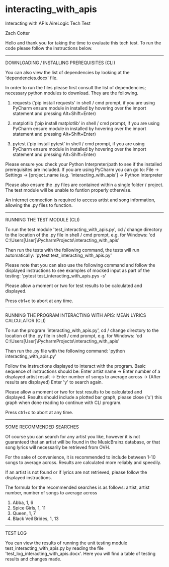 # interacting_with_apis

Interacting with APIs AireLogic Tech Test

Zach Cotter

Hello and thank you for taking the time to evaluate this tech test. To run the code please follow the instructions below.

-----------------------------------------------------------------------------------------------------------------------------------------------------------------------

DOWNLOADING / INSTALLING PREREQUISITES (CLI)

You can also view the list of dependencies by looking at the 'dependencies.docx' file.

In order to run the files please first consult the list of dependencies; necessary python modules to download. They are the following.

1) requests
('pip install requests' in shell / cmd prompt, if you are using PyCharm ensure module in installed by hovering over the import statement and pressing Alt+Shift+Enter)
   
2) matplotlib
('pip install matplotlib' in shell / cmd prompt, if you are using PyCharm ensure module in installed by hovering over the import statement and pressing        Alt+Shift+Enter)

3) pytest
('pip install pytest' in shell / cmd prompt, if you are using PyCharm ensure module in installed by hovering over the import statement and pressing Alt+Shift+Enter)

Please ensure you check your Python Interpreter/path to see if the installed prerequisites are included. If you are using PyCharm you can go to:
File -> Settings -> [project_name (e.g. 'interacting_with_apis'] -> Python Interpreter

Please also ensure the .py files are contained within a single folder / project. The test module will be unable to funtion properly otherwise.

An internet connection is required to access artist and song information, allowing the .py files to function.

-----------------------------------------------------------------------------------------------------------------------------------------------------------------------

RUNNING THE TEST MODULE (CLI)

To run the test module 'test_interacting_with_apis.py', cd / change directory to the location of the .py file in shell / cmd prompt, e.g. for Windows:
'cd C:\Users\[User]\PycharmProjects\interacting_with_apis\'

Then run the tests with the following command, the tests will run automatically:
'pytest test_interacting_with_apis.py'

Please note that you can also use the following command and follow the displayed instructions to see examples of mocked input as part of the testing:
'pytest test_interacting_with_apis.pys -s'

Please allow a moment or two for test results to be calculated and displayed.

Press ctrl+c to abort at any time.

-----------------------------------------------------------------------------------------------------------------------------------------------------------------------

RUNNING THE PROGRAM INTERACTING WITH APIS: MEAN LYRICS CALCULATOR (CLI)

To run the program 'interacting_with_apis.py', cd / change directory to the location of the .py file in shell / cmd prompt, e.g. for Windows:
'cd C:\Users\[User]\PycharmProjects\interacting_with_apis\'

Then run the .py file with the following command:
'python interacting_with_apis.py'

Follow the instructions displayed to interact with the program. Basic sequence of instructions should be:
Enter artist name -> Enter number of a displayed artist result -> Enter number of songs to average across -> (After results are displayed) Enter 'y' to search again.

Please allow a moment or two for test results to be calculated and displayed. Results should include a plotted bar graph, please close ('x') this graph when done reading to continue with CLI program.

Press ctrl+c to abort at any time.

-----------------------------------------------------------------------------------------------------------------------------------------------------------------------

SOME RECOMMENDED SEARCHES

Of course you can search for any artist you like, however it is not guaranteed that an artist will be found in the MusicBrainz database, or that song lyrics will necessarily be retrieved from OVH.

For the sake of convenience, it is recommended to include between 1-10 songs to average across. Results are calculated more reliably and speedily.

If an artist is not found or if lyrics are not retrieved, please follow the displayed instructions.

The formula for the recommended searches is as follows:
artist, artist number, number of songs to average across

1) Abba, 1, 6
2) Spice Girls, 1, 11
3) Queen, 1, 7
4) Black Veil Brides, 1, 13

-----------------------------------------------------------------------------------------------------------------------------------------------------------------------

TEST LOG

You can view the results of running the unit testing module test_interacting_with_apis.py by reading the file 'test_log_interacting_with_apis.docx'. Here you will find a table of testing results and changes made.

